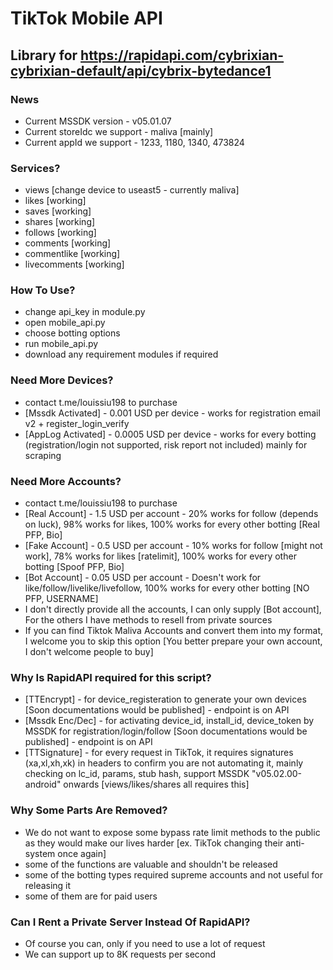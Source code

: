 # TikTok Mobile API
## Library for https://rapidapi.com/cybrixian-cybrixian-default/api/cybrix-bytedance1
### News
- Current MSSDK version - v05.01.07
- Current storeIdc we support - maliva [mainly]
- Current appId we support - 1233, 1180, 1340, 473824
### Services?
- views [change device to useast5 - currently maliva]
- likes [working]
- saves [working]
- shares [working]
- follows [working]
- comments [working]
- commentlike [working]
- livecomments [working]
### How To Use?
- change api_key in module.py
- open mobile_api.py
- choose botting options
- run mobile_api.py
- download any requirement modules if required
### Need More Devices?
- contact t.me/louissiu198 to purchase
- [Mssdk Activated]   - 0.001  USD per device - works for registration email v2 + register_login_verify
- [AppLog Activated]  - 0.0005 USD per device - works for every botting (registration/login not supported, risk report not included) mainly for scraping
### Need More Accounts?
- contact t.me/louissiu198 to purchase
- [Real Account] - 1.5 USD per account - 20% works for follow (depends on luck), 98% works for likes, 100% works for every other botting [Real PFP, Bio]
- [Fake Account] - 0.5 USD per account - 10% works for follow [might not work], 78% works for likes [ratelimit], 100% works for every other botting [Spoof PFP, Bio]
- [Bot Account]  - 0.05 USD per account - Doesn't work for like/follow/livelike/livefollow, 100% works for every other botting [NO PFP, USERNAME]
- I don't directly provide all the accounts, I can only supply [Bot account], For the others I have methods to resell from private sources
- If you can find Tiktok Maliva Accounts and convert them into my format, I welcome you to skip this option [You better prepare your own account, I don't welcome people to buy]
### Why Is RapidAPI required for this script?
- [TTEncrypt] - for device_registeration to generate your own devices [Soon documentations would be published] - endpoint is on API
- [Mssdk Enc/Dec] - for activating device_id, install_id, device_token by MSSDK for registration/login/follow [Soon documentations would be published] - endpoint is on API
- [TTSignature] - for every request in TikTok, it requires signatures (xa,xl,xh,xk) in headers to confirm you are not automating it, mainly checking on lc_id, params, stub hash, support MSSDK "v05.02.00-android" onwards [views/likes/shares all requires this]
### Why Some Parts Are Removed?
- We do not want to expose some bypass rate limit methods to the public as they would make our lives harder [ex. TikTok changing their anti-system once again]
- some of the functions are valuable and shouldn't be released
- some of the botting types required supreme accounts and not useful for releasing it
- some of them are for paid users
### Can I Rent a Private Server Instead Of RapidAPI?
- Of course you can, only if you need to use a lot of request
- We can support up to 8K requests per second
